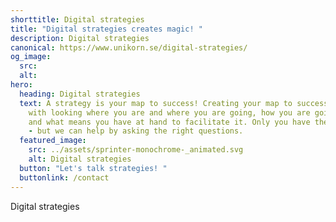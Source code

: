 ```yaml
---
shorttitle: Digital strategies
title: "Digital strategies creates magic! "
description: Digital strategies
canonical: https://www.unikorn.se/digital-strategies/
og_image:
  src: 
  alt: 
hero:
  heading: Digital strategies
  text: A strategy is your map to success! Creating your map to success starts
    with looking where you are and where you are going, how you are going there
    and what means you have at hand to facilitate it. Only you have the answers
    - but we can help by asking the right questions.
  featured_image:
    src: ../assets/sprinter-monochrome-_animated.svg
    alt: Digital strategies
  button: "Let's talk strategies! "
  buttonlink: /contact
---
```

Digital strategies